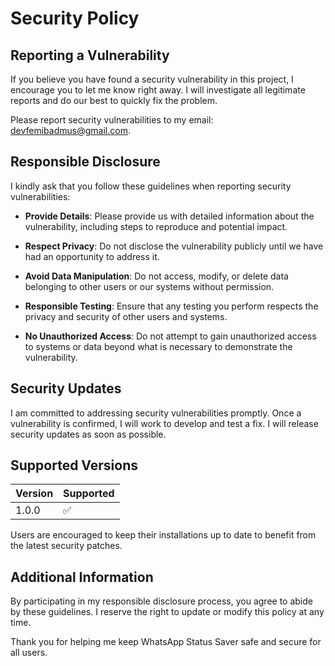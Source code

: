 # Security Policy

## Reporting a Vulnerability

If you believe you have found a security vulnerability in this project, I encourage you to let me know right away. I will investigate all legitimate reports and do our best to quickly fix the problem.

Please report security vulnerabilities to my email: [devfemibadmus@gmail.com](mailto:devfemibadmus@gmail.com).

## Responsible Disclosure

I kindly ask that you follow these guidelines when reporting security vulnerabilities:

- **Provide Details**: Please provide us with detailed information about the vulnerability, including steps to reproduce and potential impact.
  
- **Respect Privacy**: Do not disclose the vulnerability publicly until we have had an opportunity to address it.
  
- **Avoid Data Manipulation**: Do not access, modify, or delete data belonging to other users or our systems without permission.
  
- **Responsible Testing**: Ensure that any testing you perform respects the privacy and security of other users and systems.
  
- **No Unauthorized Access**: Do not attempt to gain unauthorized access to systems or data beyond what is necessary to demonstrate the vulnerability.

## Security Updates

I am committed to addressing security vulnerabilities promptly. Once a vulnerability is confirmed, I will work to develop and test a fix. I will release security updates as soon as possible.

## Supported Versions

| Version | Supported          |
| ------- | ------------------ |
| 1.0.0   | :white_check_mark: |

Users are encouraged to keep their installations up to date to benefit from the latest security patches.

## Additional Information

By participating in my responsible disclosure process, you agree to abide by these guidelines. I reserve the right to update or modify this policy at any time.

Thank you for helping me keep WhatsApp Status Saver safe and secure for all users.
